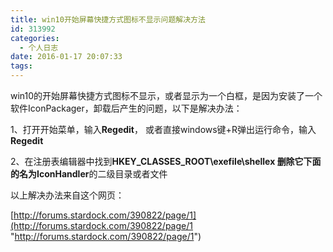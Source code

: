 ```yaml
---
title: win10开始屏幕快捷方式图标不显示问题解决方法
id: 313992
categories:
  - 个人日志
date: 2016-01-17 20:07:33
tags:
---
```


win10的开始屏幕快捷方式图标不显示，或者显示为一个白框，是因为安装了一个软件IconPackager，卸载后产生的问题，以下是解决办法：

1、打开开始菜单，输入**Regedit**， 或者直接windows键+R弹出运行命令，输入**Regedit**

2、在注册表编辑器中找到**HKEY_CLASSES_ROOT\exefile\shellex **删除它下面的名为**IconHandler**的二级目录或者文件

以上解决办法来自这个网页：

[http://forums.stardock.com/390822/page/1](http://forums.stardock.com/390822/page/1 "http://forums.stardock.com/390822/page/1")